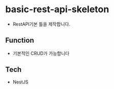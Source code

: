# basic-rest-api-skeleton

- RestAPI기본 틀을 제작합니다.

## Function

- 기본적인 CRUD가 가능합니다

## Tech

- NestJS
